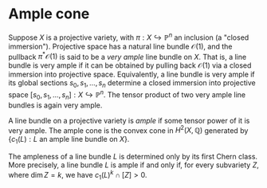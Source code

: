 # Ample cone

Suppose $X$ is a projective variety, with $\pi : X \hookrightarrow \mathbb P^n$ an inclusion (a "closed immersion"). Projective space has a natural line bundle $\mathcal O(1)$, and the pullback $\pi^* \mathcal O(1)$ is said to be a *very ample* line bundle on $X$. That is, a line bundle is very ample if it can be obtained by pulling back $\mathcal O(1)$ via a closed immersion into projective space. Equivalently, a line bundle is very ample if its global sections $s_0, s_1, \ldots, s_n$ determine a closed immersion into projective space $[s_0, s_1, \ldots, s_n] : X \hookrightarrow \mathbb P^n$. The tensor product of two very ample line bundles is again very ample.

A line bundle on a projective variety is *ample* if some tensor power of it is very ample. The ample cone is the convex cone in $H^2(X, \mathbb Q)$ generated by $\{c_1(L) : L \text{ an ample line bundle on } X\}$.

The ampleness of a line bundle $L$ is determined only by its first Chern class. More precisely, a line bundle $L$ is ample if and only if, for every subvariety $Z$, where $\dim Z = k$, we have $c_1(L)^k \cap [Z] > 0$.
